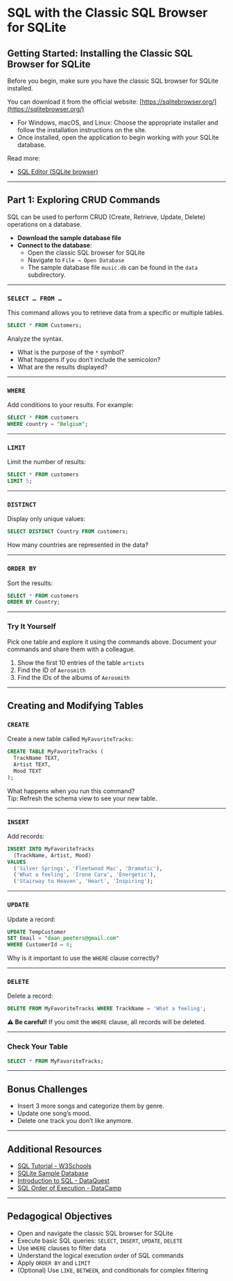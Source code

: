 # SQL with the Classic SQL Browser for SQLite

## Getting Started: Installing the Classic SQL Browser for SQLite

Before you begin, make sure you have the classic SQL browser for SQLite installed.

You can download it from the official website: [https://sqlitebrowser.org/](https://sqlitebrowser.org/)

- For Windows, macOS, and Linux: Choose the appropriate installer and follow the installation instructions on the site.
- Once installed, open the application to begin working with your SQLite database.

Read more:
- [SQL Editor (SQLite browser)](https://www.sqlitetutorial.net/sqlite-sample-database/)

---

## Part 1: Exploring CRUD Commands

SQL can be used to perform CRUD (Create, Retrieve, Update, Delete) operations on a database.

- **Download the sample database file**  
- **Connect to the database**:  
  - Open the classic SQL browser for SQLite  
  - Navigate to `File → Open Database`  
  - The sample database file `music.db` can be found in the `data` subdirectory.

---

### `SELECT … FROM …`

This command allows you to retrieve data from a specific or multiple tables.

```sql
SELECT * FROM Customers;
```

Analyze the syntax.  
- What is the purpose of the `*` symbol?  
- What happens if you don’t include the semicolon?  
- What are the results displayed?

---

### `WHERE`

Add conditions to your results. For example:

```sql
SELECT * FROM customers
WHERE country = "Belgium";
```

---

### `LIMIT`

Limit the number of results:

```sql
SELECT * FROM customers
LIMIT 5;
```

---

### `DISTINCT`

Display only unique values:

```sql
SELECT DISTINCT Country FROM customers;
```

How many countries are represented in the data?

---

### `ORDER BY`

Sort the results:

```sql
SELECT * FROM customers
ORDER BY Country;
```

---

### Try It Yourself

Pick one table and explore it using the commands above. Document your commands and share them with a colleague.

1. Show the first 10 entries of the table `artists`  
2. Find the ID of `Aerosmith`  
3. Find the IDs of the albums of `Aerosmith`

---

## Creating and Modifying Tables

### `CREATE`

Create a new table called `MyFavoriteTracks`:

```sql
CREATE TABLE MyFavoriteTracks (
  TrackName TEXT,
  Artist TEXT,
  Mood TEXT
);
```

What happens when you run this command?  
Tip: Refresh the schema view to see your new table.

---

### `INSERT`

Add records:

```sql
INSERT INTO MyFavoriteTracks
  (TrackName, Artist, Mood)
VALUES
  ('Silver Springs', 'Fleetwood Mac', 'Dramatic'),
  ('What a feeling', 'Irene Cara', 'Energetic'),
  ('Stairway to Heaven', 'Heart', 'Inspiring');
```

---

### `UPDATE`

Update a record:

```sql
UPDATE TempCustomer
SET Email = "daan_peeters@gmail.com"
WHERE CustomerId = 8;
```

Why is it important to use the `WHERE` clause correctly?

---

### `DELETE`

Delete a record:

```sql
DELETE FROM MyFavoriteTracks WHERE TrackName = 'What a feeling';
```

**⚠ Be careful!** If you omit the `WHERE` clause, all records will be deleted.

---

### Check Your Table

```sql
SELECT * FROM MyFavoriteTracks;
```

---

## Bonus Challenges

- Insert 3 more songs and categorize them by genre.
- Update one song’s mood.
- Delete one track you don’t like anymore.

---

## Additional Resources

- [SQL Tutorial - W3Schools](https://www.w3schools.com/sql/default.asp)
- [SQLite Sample Database](https://www.sqlitetutorial.net/sqlite-sample-database/)
- [Introduction to SQL - DataQuest](https://www.dataquest.io/tutorial/introduction-to-sql-and-databases-tutorial/)
- [SQL Order of Execution - DataCamp](https://www.datacamp.com/tutorial/sql-order-of-execution)

---

## Pedagogical Objectives

- Open and navigate the classic SQL browser for SQLite
- Execute basic SQL queries: `SELECT`, `INSERT`, `UPDATE`, `DELETE`
- Use `WHERE` clauses to filter data
- Understand the logical execution order of SQL commands
- Apply `ORDER BY` and `LIMIT`
- (Optional) Use `LIKE`, `BETWEEN`, and conditionals for complex filtering
